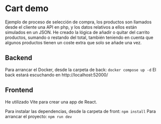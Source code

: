 # Cart demo

Ejemplo de proceso de selección de compra, los productos son llamados desde el cliente una API en php, y los datos relativos a ellos están simulados en un JSON.
He creado la lógica de añadir o quitar del carrito productos, sumando o restando del total, también teniendo en cuenta que algunos productos tienen un coste extra que solo se añade una vez.

## Backend

Para arrancar el Docker, desde la carpeta de back:
```docker compose up -d```
El back estará escuchando en http://localhost:52000/

## Frontend
He utilizado Vite para crear una app de React.

Para instalar las dependencias, desde la carpeta de front:
```npm install```
Para arrancar el proyecto:
```npm run dev```




